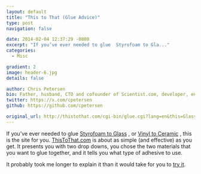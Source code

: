 ```yaml
---
layout: default
title: "This to That (Glue Advice)"
type: post
navigation: false

date: 2014-02-04 12:37:29 -0800
excerpt: "If you’ve ever needed to glue  Styrofoam to Gla..."
categories:
  - Misc

gradient: 2
image: header-6.jpg
details: false

author: Chris Petersen
bio: Father, husband, CTO and cofounder of Scientist.com, developer, entrepreneur and technologist.
twitter: https://x.com/cpetersen
github: https://github.com/cpetersen

original_url: http://thistothat.com/cgi-bin/glue.cgi?lang=en&this=Glass&that=Styrofoam
---
```



If you’ve ever needed to glue  [Styrofoam to Glass](http://thistothat.com/cgi-bin/glue.cgi?lang=en&this=Glass&that=Styrofoam) , or  [Vinyl to Ceramic](http://thistothat.com/cgi-bin/glue.cgi?lang=en&this=Vinyl&that=Ceramic) , this is the site for you.  [ThisToThat.com](http://thistothat.com)  is about as simple (and effective) as you get. It presents you with two drop downs, you chose the two materials that you want to glue together, and it tells you what type of adhesive to use. 

 It probably took me longer to explain it than it would take for you to  [try it](http://thistothat.com/cgi-bin/glue.cgi?lang=en&this=Wood&that=Fabric). 
